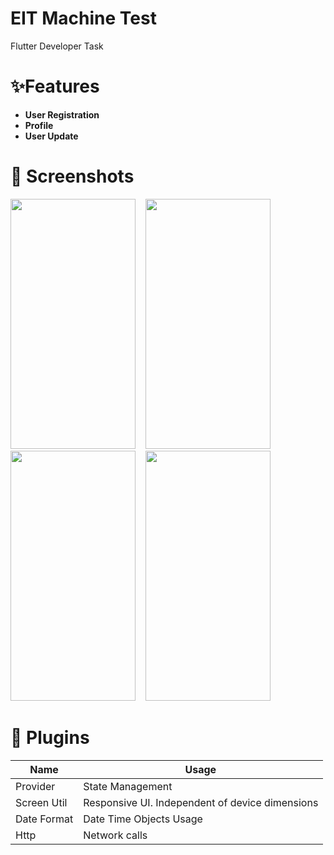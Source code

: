 # EIT Machine Test
 Flutter Developer Task
# ✨Features
 * **User Registration**
 * **Profile**
 * **User Update**
 
 # 📸 Screenshots
<img src='https://user-images.githubusercontent.com/121878034/231414738-1d23bd8e-b04b-4eb8-a895-52de70c5198a.png' width= '200' height= '400'>&nbsp;&nbsp;&nbsp;&nbsp;<img src='https://user-images.githubusercontent.com/121878034/231414875-5220f552-2195-457b-8c9b-fa43d7701611.png' width= '200' height= '400'>&nbsp;&nbsp;&nbsp;&nbsp;<img src='  https://user-images.githubusercontent.com/121878034/231415029-921f6043-7d57-4a64-b510-635edac25b87.png' width= '200' height= '400'>&nbsp;&nbsp;&nbsp;&nbsp;<img src='https://user-images.githubusercontent.com/121878034/231415214-df079d44-a9c4-4ce1-97bc-5fb2e49bf553.png' width= '200' height= '400'>&nbsp;&nbsp;&nbsp;&nbsp;


# 🔌 Plugins

|           Name          |              Usage             |
| ----------------------- | ------------------------------ |
| Provider                | State Management               |
| Screen Util           | Responsive UI. Independent of device dimensions          |
| Date Format     |     Date Time Objects Usage       |
| Http    | Network calls  |
